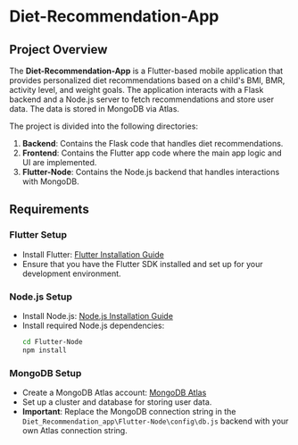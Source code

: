# Diet-Recommendation-App

## Project Overview
The **Diet-Recommendation-App** is a Flutter-based mobile application that provides personalized diet recommendations based on a child's BMI, BMR, activity level, and weight goals. The application interacts with a Flask backend and a Node.js server to fetch recommendations and store user data. The data is stored in MongoDB via Atlas.

The project is divided into the following directories:

1. **Backend**: Contains the Flask code that handles diet recommendations.
2. **Frontend**: Contains the Flutter app code where the main app logic and UI are implemented.
3. **Flutter-Node**: Contains the Node.js backend that handles interactions with MongoDB.

## Requirements

### Flutter Setup
- Install Flutter: [Flutter Installation Guide](https://flutter.dev/docs/get-started/install)
- Ensure that you have the Flutter SDK installed and set up for your development environment.

### Node.js Setup
- Install Node.js: [Node.js Installation Guide](https://nodejs.org/en/download/)
- Install required Node.js dependencies:
  ```bash
  cd Flutter-Node
  npm install
### MongoDB Setup
- Create a MongoDB Atlas account: [MongoDB Atlas](https://www.mongodb.com/cloud/atlas)
- Set up a cluster and database for storing user data.
- **Important**: Replace the MongoDB connection string in the `Diet_Recommendation_app\Flutter-Node\config\db.js` backend with your own Atlas connection string.
